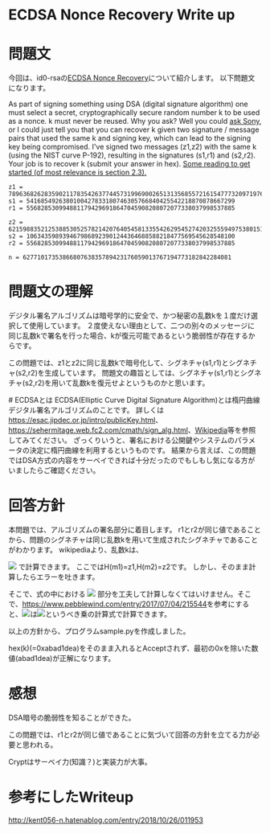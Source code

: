 # ECDSA Nonce Recovery Write up

# 問題文  
今回は、id0-rsaの[ECDSA Nonce Recovery](https://id0-rsa.pub/problem/17/)について紹介します。
以下問題文になります。

As part of signing something using DSA (digital signature algorithm) one must select a secret, cryptographically secure random number k to be used as a nonce. k must never be reused. Why you ask? Well you could [ask Sony](https://www.schneier.com/blog/archives/2011/01/sony_ps3_securi.html), or I could just tell you that you can recover k given two signature / message pairs that used the same k and signing key, which can lead to the signing key being compromised. I've signed two messages (z1,z2) with the same k (using the NIST curve P-192), resulting in the signatures (s1,r1) and (s2,r2). Your job is to recover k (submit your answer in hex). [Some reading to get started (of most relevance is section 2.3).](http://eprint.iacr.org/2015/839.pdf)

	z1 = 78963682628359021178354263774457319969002651313568557216154777320971976772376
	s1 = 5416854926380100427833180746305766840425542218870878667299
	r1 = 5568285309948811794296918647045908208072077338037998537885

	z2 = 62159883521253885305257821420764054581335542629545274203255594975380151338879
	s2 = 1063435989394679868923901244364688588218477569545628548100
	r2 = 5568285309948811794296918647045908208072077338037998537885

	n = 6277101735386680763835789423176059013767194773182842284081

# 問題文の理解
デジタル署名アルゴリズムは暗号学的に安全で、かつ秘密の乱数kを１度だけ選択して使用しています。
２度使えない理由として、二つの別々のメッセージに同じ乱数kで署名を行った場合、kが復元可能であるという脆弱性が存在するからです。

この問題では、z1とz2に同じ乱数kで暗号化して、シグネチャ(s1,r1)とシグネチャ(s2,r2)を生成しています。
問題文の趣旨としては、シグネチャ(s1,r1)とシグネチャ(s2,r2)を用いて乱数kを復元せよというものかと思います。


#️ ECDSAとは
ECDSA(Elliptic Curve Digital Signature Algorithm)とは楕円曲線デジタル署名アルゴリズムのことです。
詳しくは<https://esac.jipdec.or.jp/intro/publicKey.html>、<https://sehermitage.web.fc2.com/cmath/sign_alg.html>、[Wikipedia](https://ja.wikipedia.org/wiki/楕円曲線DSA)等を参照してみてください。
ざっくりいうと、署名における公開鍵やシステムのパラメータの決定に楕円曲線を利用するというものです。
結果から言えば、この問題ではDSA方式の内容をサーベイできれば十分だったのでもしもし気になる方がいましたらご確認ください。

# 回答方針
本問題では、アルゴリズムの署名部分に着目します。
r1とr2が同じ値であることから、問題のシグネチャは同じ乱数kを用いて生成されたシグネチャであることがわかります。
wikipediaより、乱数kは、

<img src="https://latex.codecogs.com/gif.latex?k&space;=&space;\frac{H(m_1)-H(m_2)}{s_1-s_2}\bmod&space;n" />
で計算できます。
ここではH(m1)=z1,H(m2)=z2です。
しかし、そのまま計算したらエラーを吐きます。

そこで、式の中における
<img src="https://latex.codecogs.com/gif.latex?(s_1-s_2)^{-1}\bmod&space;n" />
部分を工夫して計算しなくてはいけません。そこで、<https://www.pebblewind.com/entry/2017/07/04/215544>を参考にすると、<img src="https://latex.codecogs.com/gif.latex?(s_1-s_2)^{-1}\bmod&space;n" />は<img src="https://latex.codecogs.com/gif.latex?(s_1-s_2)^{n-2}\bmod&space;n" />というべき乗の計算式で計算できます。

以上の方針から、プログラムsample.pyを作成しました。

hex(k)(=0xabad1dea)をそのまま入れるとAcceptされず、最初の0xを除いた数値(abad1dea)が正解になります。


# 感想
DSA暗号の脆弱性を知ることができた。

この問題では、r1とr2が同じ値であることに気づいて回答の方針を立てる力が必要と思われる。

Cryptはサーベイ力(知識？)と実装力が大事。


# 参考にしたWriteup
<http://kent056-n.hatenablog.com/entry/2018/10/26/011953>
